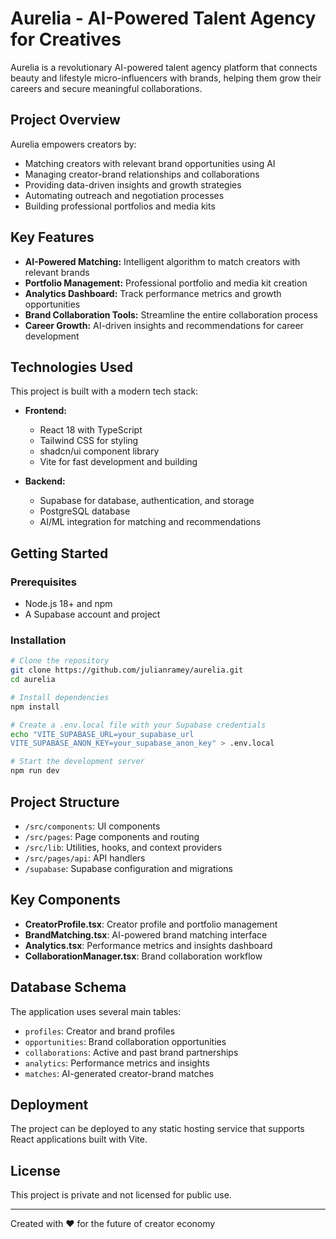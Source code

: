 # Aurelia - AI-Powered Talent Agency for Creatives

Aurelia is a revolutionary AI-powered talent agency platform that connects beauty and lifestyle micro-influencers with brands, helping them grow their careers and secure meaningful collaborations.

## Project Overview

Aurelia empowers creators by:
- Matching creators with relevant brand opportunities using AI
- Managing creator-brand relationships and collaborations
- Providing data-driven insights and growth strategies
- Automating outreach and negotiation processes
- Building professional portfolios and media kits

## Key Features

- **AI-Powered Matching:** Intelligent algorithm to match creators with relevant brands
- **Portfolio Management:** Professional portfolio and media kit creation
- **Analytics Dashboard:** Track performance metrics and growth opportunities
- **Brand Collaboration Tools:** Streamline the entire collaboration process
- **Career Growth:** AI-driven insights and recommendations for career development

## Technologies Used

This project is built with a modern tech stack:

- **Frontend:**
  - React 18 with TypeScript
  - Tailwind CSS for styling
  - shadcn/ui component library
  - Vite for fast development and building

- **Backend:**
  - Supabase for database, authentication, and storage
  - PostgreSQL database
  - AI/ML integration for matching and recommendations

## Getting Started

### Prerequisites

- Node.js 18+ and npm
- A Supabase account and project

### Installation

```bash
# Clone the repository
git clone https://github.com/julianramey/aurelia.git
cd aurelia

# Install dependencies
npm install

# Create a .env.local file with your Supabase credentials
echo "VITE_SUPABASE_URL=your_supabase_url
VITE_SUPABASE_ANON_KEY=your_supabase_anon_key" > .env.local

# Start the development server
npm run dev
```

## Project Structure

- `/src/components`: UI components
- `/src/pages`: Page components and routing
- `/src/lib`: Utilities, hooks, and context providers
- `/src/pages/api`: API handlers
- `/supabase`: Supabase configuration and migrations

## Key Components

- **CreatorProfile.tsx**: Creator profile and portfolio management
- **BrandMatching.tsx**: AI-powered brand matching interface
- **Analytics.tsx**: Performance metrics and insights dashboard
- **CollaborationManager.tsx**: Brand collaboration workflow

## Database Schema

The application uses several main tables:
- `profiles`: Creator and brand profiles
- `opportunities`: Brand collaboration opportunities
- `collaborations`: Active and past brand partnerships
- `analytics`: Performance metrics and insights
- `matches`: AI-generated creator-brand matches

## Deployment

The project can be deployed to any static hosting service that supports React applications built with Vite.

## License

This project is private and not licensed for public use.

---

Created with ❤️ for the future of creator economy
